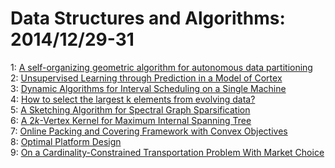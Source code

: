 # Data Structures and Algorithms: 2014/12/29-31  
1: [A self-organizing geometric algorithm for autonomous data partitioning](https://doi.org/10.48550/arXiv.1412.7860)  
2: [Unsupervised Learning through Prediction in a Model of Cortex](https://doi.org/10.48550/arXiv.1412.7955)  
3: [Dynamic Algorithms for Interval Scheduling on a Single Machine](https://doi.org/10.48550/arXiv.1412.8005)  
4: [How to select the largest k elements from evolving data?](https://doi.org/10.48550/arXiv.1412.8164)  
5: [A Sketching Algorithm for Spectral Graph Sparsification](https://doi.org/10.48550/arXiv.1412.8225)  
6: [A $2k$-Vertex Kernel for Maximum Internal Spanning Tree](https://doi.org/10.48550/arXiv.1412.8296)  
7: [Online Packing and Covering Framework with Convex Objectives](https://doi.org/10.48550/arXiv.1412.8347)  
8: [Optimal Platform Design](https://doi.org/10.48550/arXiv.1412.8518)  
9: [On a Cardinality-Constrained Transportation Problem With Market Choice](https://doi.org/10.48550/arXiv.1412.8723)  